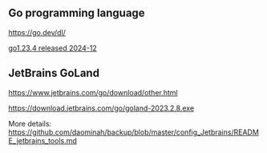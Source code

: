## Go programming language

https://go.dev/dl/

[go1.23.4 released 2024-12](https://go.dev/dl/go1.23.4.windows-amd64.msi)

## JetBrains GoLand

https://www.jetbrains.com/go/download/other.html

https://download.jetbrains.com/go/goland-2023.2.8.exe

More details: https://github.com/daominah/backup/blob/master/config_Jetbrains/README_jetbrains_tools.md
